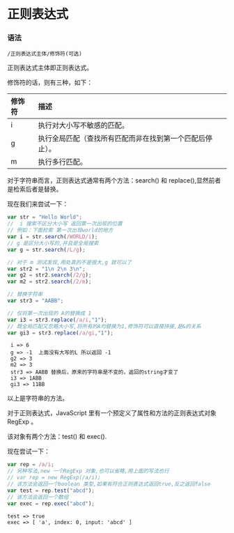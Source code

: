 # 正则表达式

### 语法

```shell
/正则表达式主体/修饰符(可选)
```

正则表达式主体即正则表达式。

修饰符的话，则有三种，如下：

| 修饰符 | 描述                                                     |
| :----- | :------------------------------------------------------- |
| i      | 执行对大小写不敏感的匹配。                               |
| g      | 执行全局匹配（查找所有匹配而非在找到第一个匹配后停止）。 |
| m      | 执行多行匹配。                                           |

对于字符串而言，正则表达式通常有两个方法：search() 和 replace(),显然前者是检索后者是替换。

现在我们来尝试一下：

```javascript
var str = "Hello World";
//  i 搜索不区分大小写 返回第一次出现的位置
// 例如：下面检索 第一次出现world的地方
var i = str.search(/WORLD/i);
// g 是区分大小写的,并且是全局搜索
var g = str.search(/L/g);

// 对于 m 测试发现,用处真的不是很大,g 就可以了
var str2 = "1\n 2\n 3\n";
var g2 = str2.search(/2/g);
var m2 = str2.search(/2/m);

// 替换字符串
var str3 = "AABB";

// 仅将第一次出现的 A的替换成 1
var i3 = str3.replace(/a/i,"1");
// 既全局匹配又忽略大小写,将所有的A均替换为1,修饰符可以直接拼接,是&的关系
var gi3 = str3.replace(/a/gi,"1");
```

```she
 i => 6
 g => -1  上面没有大写的L 所以返回 -1
 g2 => 3
 m2 => 3
 str3 => AABB 替换后，原来的字符串是不变的，返回的string才变了
 i3 => 1ABB
 gi3 => 11BB
```

以上是字符串的方法。

对于正则表达式，JavaScript 里有一个预定义了属性和方法的正则表达式对象 RegExp 。

该对象有两个方法：test() 和 exec().

现在尝试一下：

```javascript
var rep = /a/i;
// 另种写法,new 一个RegExp 对象,也可以省略,用上面的写法也行
// var rep = new RegExp(/a/i);
// 该方法会返回一个boolean 类型,如果有符合正则表达式返回true,反之返回false
var test = rep.test("abcd");
// 该方法会返回一个数组
var exec = rep.exec("abcd");
```

```shell
test => true
exec => [ 'a', index: 0, input: 'abcd' ]
```